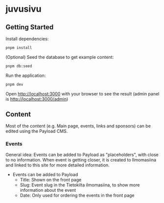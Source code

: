 # juvusivu

## Getting Started

Install dependencies:

```bash
pnpm install
```

(Optional) Seed the database to get example content:

```bash
pnpm db:seed
```

Run the application:

```bash
pnpm dev
```

Open [http://localhost:3000](http://localhost:3000) with your browser to see the result (admin panel is [http://localhost:3000/admin](http://localhost:3000/admin))

## Content

Most of the content (e.g. Main page, events, links and sponsors) can be edited using the Payload CMS.

### Events

General idea: Events can be added to Payload as "placeholders", with close to no information. When event is getting closer, it is created to Ilmomasiina and linked to this site for more detailed information.

- Events can be added to Payload
  - Title: Shown on the front page
  - Slug: Event slug in the Tietokilta ilmomasiina, to show more information about the event
  - Date: Only used for ordering the events in the front page
